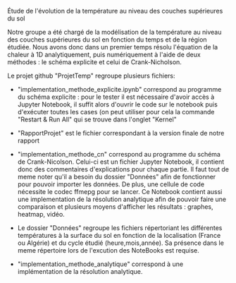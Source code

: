 Étude de l'évolution de la température au niveau des couches supérieures du sol

Notre groupe a été chargé de la modélisation de la température au niveau des couches supérieures du sol en fonction du temps et de la région étudiée.
Nous avons donc dans un premier temps résolu l'équation de la chaleur à 1D analytiquement, puis numériquement à l'aide de deux méthodes : le schéma explicite et celui de Crank-Nicholson.

Le projet github "ProjetTemp" regroupe plusieurs fichiers:

- "implementation_methode_explicite.ipynb" correspond au programme du schéma explicite : pour le tester il est nécessaire d'avoir accès à Jupyter Notebook, 
il suffit alors d'ouvrir le code sur le notebook puis d'exécuter toutes les cases (on peut utiliser pour cela la commande "Restart & Run All" qui se trouve dans l'onglet "Kernel"

- "RapportProjet" est le fichier correspondant à la version finale de notre rapport

- "implementation_methode_cn" correspond au programme du schéma de Crank-Nicolson. Celui-ci est un fichier Jupyter Notebook, il contient donc des commentaires d'explications pour chaque partie. Il faut tout de meme noter qu'il a besoin du dossier "Données" afin de fonctionner pour pouvoir importer les données. De plus, une cellule de code nécessite le codec ffmepg pour se lancer. Ce Notebook contient aussi une implementation de la résolution analytique afin de pouvoir faire une comparaison et plusieurs moyens d'afficher les résultats : graphes, heatmap, vidéo. 

- Le dossier "Données" regroupe les fichiers répertoriant les différentes températures à la surface du sol en fonction de la localisation (France ou Algérie) et du cycle étudié (heure,mois,année). Sa présence dans le meme répertoire lors de l'excution des NoteBooks est requise. 

- "implementation_methode_analytique" correspond à une implémentation de la résolution analytique. 
